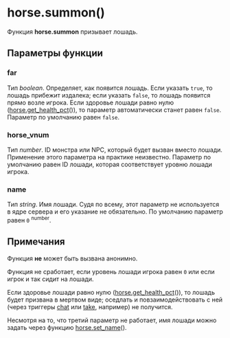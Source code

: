 # horse.summon()
Функция **horse.summon** призывает лошадь.

## Параметры функции
### far
Тип *boolean*. Определяет, как появится лошадь. Если указать `true`, то лошадь прибежит издалека; если указать `false`, то лошадь появится прямо возле игрока. Если здоровье лошади равно нулю ([horse.get_health_pct](../horse/horse.get_health_pct.md)()), то параметр автоматически станет равен `false`. Параметр по умолчанию равен `false`.

### horse_vnum
Тип *number*. ID монстра или NPC, который будет вызван вместо лошади. Применение этого параметра на практике неизвестно. Параметр по умолчанию равен ID лошади, которая соответствует уровню лошади игрока.

### name
Тип *string*. Имя лошади. Судя по всему, этот параметр не используется в ядре сервера и его указание не обязательно. По умолчанию параметр равен `0` <sup>number</sup>.

## Примечания
Функция **не** может быть вызвана анонимно.

Функция не сработает, если уровень лошади игрока равен `0` или если игрок и так сидит на лошади.

Если здоровье лошади равно нулю ([horse.get_health_pct](../horse/horse.get_health_pct.md)()), то лошадь будет призвана в мертвом виде; оседлать и повзаимодействовать с ней (через триггеры [chat](../_triggers/chat.md) или [take](../_triggers/take.md), например) не получится.

Несмотря на то, что третий параметр не работает, имя лошади можно задать через функцию [horse.set_name](../horse/horse.set_name.md)().